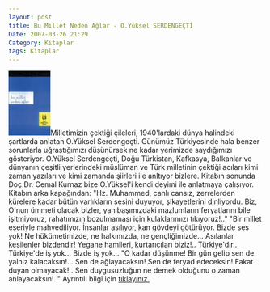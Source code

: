 ```yaml
---
layout: post
title: Bu Millet Neden Ağlar - O.Yüksel SERDENGEÇTİ
Date: 2007-03-26 21:29
Category: Kitaplar
tags: Kitaplar
---
```


![bumillet.jpg][]Milletimizin çektiği çileleri, 1940'lardaki dünya
halindeki şartlarda anlatan O.Yüksel Serdengeçti. Günümüz Türkiyesinde
hala benzer sorunlarla uğraştığımızı düşünürsek ne kadar yerimizde
saydığımızı gösteriyor.  O.Yüksel Serdengeçti, Doğu
Türkistan, Kafkasya, Balkanlar ve dünyanın çeşitli yerlerindeki müslüman
ve Türk milletinin çektiği acıları kimi zaman yazıları ve kimi zamanda
şiirleri ile anltıyor bizlere. Kitabın sonunda Doç.Dr. Cemal Kurnaz bize
O.Yüksel'i kendi deyimi ile anlatmaya çalışıyor. Kitabın arka
kapağından: "Hz. Muhammed, canlı cansız, zerrelerden kürelere kadar
bütün varlıkların sesini duyuyor, şikayetlerini dinliyordu. Biz, O'nun
ümmeti olacak bizler, yanıbaşımızdaki mazlumların feryatlarını bile
işitmiyoruz, rahatımızın bozulmaması için kulaklarımızı tıkıyoruz!.."
"Bir millet eseriyle mahvediliyor. İnsanlar asılıyor, kan gövdeyi
götürüyor. Bizde ses yok! Ne hükümetimizde, ne halkımızda, ne
gençliğimizde... Asılanlar kesilenler bizdendir! Yegane hamileri,
kurtarıcıları biziz!.. Türkiye'dir.. Türkiye'de iş yok... Bizde iş
yok... "O kadar düşünme! Bir gün gelip sen de yalnız kalacaksın!... Sen
de ağlayacaksın! Sen de feryad edeceksin! Fakat duyan olmayacak!.. Sen
duygusuzluğun ne demek olduğunu o zaman anlayacaksın!.." Ayrıntılı bilgi
için [tıklayınız.][]

  [bumillet.jpg]: /images/bumillet.kucukresim.jpg
  [tıklayınız.]: http://www.kitapyurdu.com/kitap/default.asp?id=19540&session=96991127385101147121&LogID=

